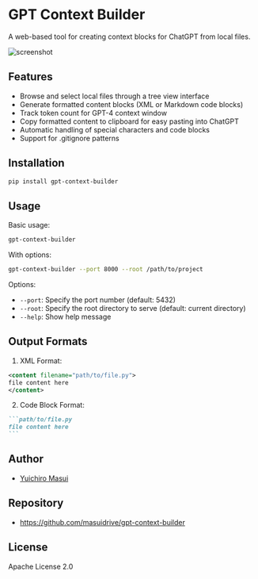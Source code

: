# GPT Context Builder

A web-based tool for creating context blocks for ChatGPT from local files.

![screenshot](screenshot.png)

## Features

- Browse and select local files through a tree view interface
- Generate formatted content blocks (XML or Markdown code blocks)
- Track token count for GPT-4 context window
- Copy formatted content to clipboard for easy pasting into ChatGPT
- Automatic handling of special characters and code blocks
- Support for .gitignore patterns

## Installation

```bash
pip install gpt-context-builder
```

## Usage

Basic usage:
```bash
gpt-context-builder
```

With options:
```bash
gpt-context-builder --port 8000 --root /path/to/project
```

Options:
- `--port`: Specify the port number (default: 5432)
- `--root`: Specify the root directory to serve (default: current directory)
- `--help`: Show help message

## Output Formats

1. XML Format:
```xml
<content filename="path/to/file.py">
file content here
</content>
```

2. Code Block Format:
````markdown
```path/to/file.py
file content here
```
````

## Author

- [Yuichiro Masui](https://github.com/masuidrive)

## Repository

- https://github.com/masuidrive/gpt-context-builder

## License

Apache License 2.0
